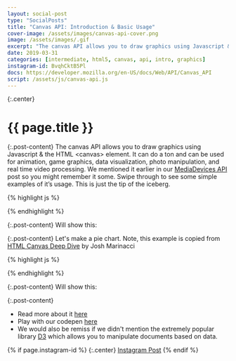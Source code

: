 ```yaml
---
layout: social-post
type: "SocialPosts"
title: "Canvas API: Introduction & Basic Usage"
cover-image: /assets/images/canvas-api-cover.png
image: /assets/images/.gif
excerpt: "The canvas API allows you to draw graphics using Javascript & the HTML &lt;canvas&gt; element. It can do a ton and can be used for animation, game graphics, data visualization, photo manipulation, and real time video processing."
date: 2019-03-31
categories: [intermediate, html5, canvas, api, intro, graphics]
instagram-id: BvqhCktB5Pl
docs: https://developer.mozilla.org/en-US/docs/Web/API/Canvas_API
script: /assets/js/canvas-api.js
---
```

{:.center}
# {{ page.title }}

{:.post-content}
The canvas API allows you to draw graphics using Javascript & the HTML 
&lt;canvas&gt; element. It can do a ton and can be used for animation, 
game graphics, data visualization, photo manipulation, and real time video processing.
We mentioned it earlier in our [MediaDevices API](/blog/camera-api-photo/) post so you might remember it 
some. Swipe through to see some simple examples of it’s usage. 
This is just the tip of the iceberg. 

{% highlight js %}
<canvas id="simple-canvas"></canvas>

<script>
const canvas = document.getElementById('simple-canvas');
const ctx = canvas.getContext('2d');

ctx.fillStyle = 'blue';
ctx.fillRect(10, 10, 150, 200);
</script>
{% endhighlight %}

{:.post-content}
Will show this:
<canvas id="simple-canvas"></canvas>

{:.post-content}
Let's make a pie chart. Note, this example is copied from <a href="https://joshondesign.com/p/books/canvasdeepdive/toc.html" target="_blank">HTML Canvas Deep Dive</a> by Josh Marinacci

{% highlight js %}
<canvas id="pie-canvas"></canvas>

<script>
//initialize data set
let data = [ 100, 68, 20, 30, 100 ];

const pieCanvas = document.getElementById('pie-canvas');
let c = pieCanvas.getContext('2d');
//draw background
c.fillStyle = "white";
c.fillRect(0,0,500,500);

//a list of colors
let colors = [ "orange", "green", "blue", "yellow", "teal"];

//calculate total of all data
let total = 0;
for(let i=0; i < data.length; i++) {
    total += data[i];
}

//draw pie data
let prevAngle = 0;
for(let i = 0; i < data.length; i++) {
    //fraction that this pieslice represents
    let fraction = data[i]/total;
    //calc starting angle
    let angle = prevAngle + fraction * Math.PI*2;

    //draw the pie slice
    c.fillStyle = colors[i];

    //create a path
    c.beginPath();
    c.moveTo(250,250);
    c.arc(250,250, 100, prevAngle, angle, false);
    c.lineTo(250,250);

    //fill it
    c.fill();

    //stroke it
    c.strokeStyle = "black";
    c.stroke();

    //update for next time through the loop
    prevAngle = angle;
}

//draw centered text
c.fillStyle = "black";
c.font = "24pt sans-serif";
let text = "Sales Data from 2025";
let metrics = c.measureText(text);
c.fillText(text, 250-metrics.width/2, 400);
</script>
{% endhighlight %}

{:.post-content}
Will show this:
<canvas id="pie-canvas" width="500" height="500"></canvas>

{:.post-content}
* Read more about it <a href="{{page.docs}}" target="_blank">here</a>
* Play with our codepen <a href="https://codepen.io/the_dev_diaries/pen/wOVLrL" target="_blank">here</a>
* We would also be remiss if we didn't mention the extremely popular library 
<a href="https://d3js.org/" target="_blank">D3</a> which allows you to manipulate
documents based on data. 

{% if page.instagram-id %}
{:.center}
<a class="insta-link" href="https://www.instagram.com/p/{{page.instagram-id}}" target="_blank">Instagram Post</a>
{% endif %}
